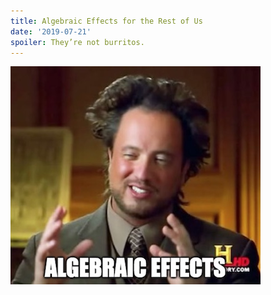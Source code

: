 ```yaml
---
title: Algebraic Effects for the Rest of Us
date: '2019-07-21'
spoiler: They’re not burritos.
---
```

!["l](./effects.jpg)